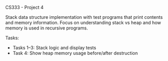 CS333 - Project 4

Stack data structure implementation with test programs that print contents and memory information. Focus on understanding stack vs heap and how memory is used in recursive programs.

Tasks:
- Tasks 1–3: Stack logic and display tests
- Task 4: Show heap memory usage before/after destruction
